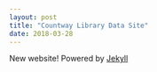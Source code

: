 ```yaml
---
layout: post
title: "Countway Library Data Site"
date: 2018-03-28
---
```

New website!
Powered by [Jekyll](http://jekyllrb.com)

